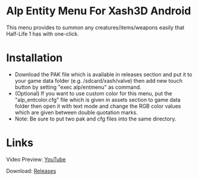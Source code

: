 # Alp Entity Menu For Xash3D Android
This menu provides to summon any creatures/items/weapons easily that Half-Life 1 has with one-click.

# Installation
- Download the PAK file which is available in releases section and put it to your game data folder (e.g. /sdcard/xash/valve) then add new touch button by setting "exec alp/entmenu" as command.
- (Optional) If you want to use custom color for this menu, put the "alp_entcolor.cfg" file which is given in assets section to game data folder then open it with text mode and change the RGB color values which are given between double quotation marks.
- Note: Be sure to put two pak and cfg files into the same directory.
# Links

Video Preview: [YouTube](https://youtu.be/8_haEH1gs88)

Download: [Releases](https://github.com/Alprnn357/alp-entity-menu/releases)
